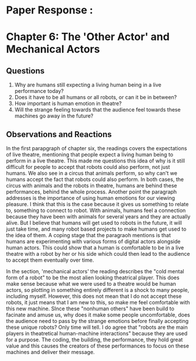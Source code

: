 # Paper Response : 
# Chapter 6: The 'Other Actor' and Mechanical Actors

## Questions
1. Why are humans still expecting a living human being in a live performance today?
2. Does it have to be all humans or all robots, or can it be in between?
3. How important is human emotion in theatre?
4. Will the strange feeling towards that the audience feel towards these machines go away in the future?

## Observations and Reactions

In the first parapgraph of chapter six, the readings covers the expectations of live theatre, mentioning that people expect a living human being to perform in a live theatre. This made me questions this idea of why is it still difficult for people to accept that robots could also perform, not just humans. We also see in a circus that animals perform, so why can't we humans accept the fact that robots could also perform. In both cases, the circus with animals and the robots in theatre, humans are behind these performances, behind the whole process. Another point the paragraph addresses is the importance of using human emotions for our viewing pleasure. I think that this is the case because it gives us something to relate to, something to connect to robot. With animals, humans feel a connection because they have been with animals for several years and they are actually alive. But I believe that humans will get used to robots in the future, it will just take time, and many robot based projects to make humans get used to the idea of them. A coping stage that the paragraoh mentions is that humans are experimenting with various forms of digital actors alongside human actors. This could show that a human is comfortable to be in a live theatre with a robot by her or his side which could then lead to the audience to accept them eventually over time.

In the section, 'mechanical actors' the reading describes the "cold mental form of a robot" to be the most alien looking theatrical player. This does make sense because what we were used to a theatre would be human actors, so plotting in something entirely different is a shock to many people, including myself. However, this does not mean that I do not accept these robots, it just means that I am new to this, so make me feel comfortable with this new machine. SInce these "nonhuman others" have been build to facinate and amuse us, why does it make some people uncomfortable, does the audience need to pass by the strange emotions before finally accepting these unique robots? Only time will tell. I do agree that "robots are the main players in theatretical human-machine interactions" because they are used for a purpose. The coding, the building, the performance, they hold great value and this causes the creators of these performances to focus on these machines and deliver their message.
